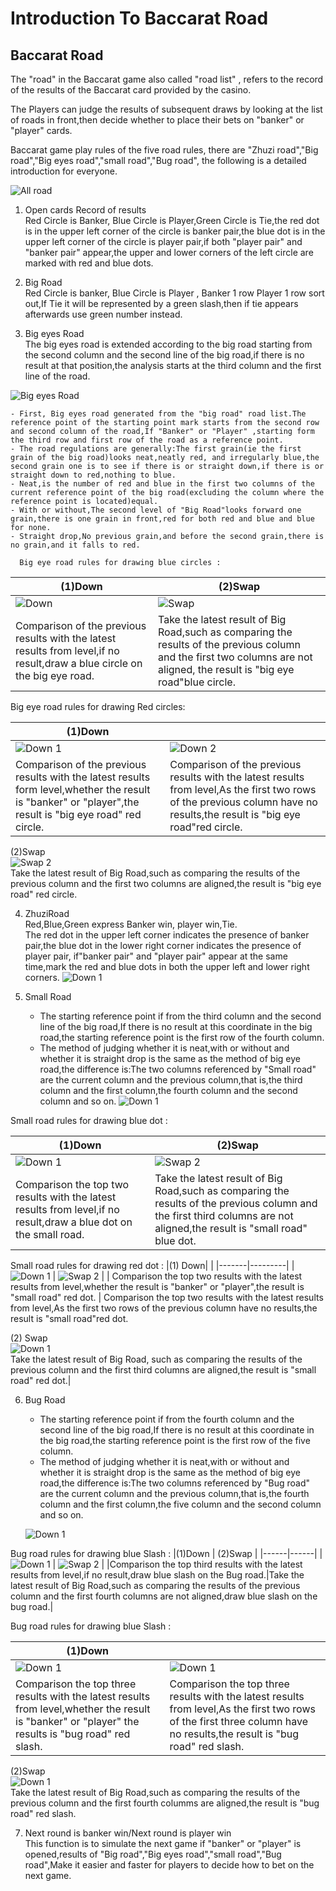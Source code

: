 # Introduction To Baccarat Road

## Baccarat Road

The "road" in the Baccarat game also called "road list" , refers to the record of the results of the Baccarat card provided by the casino.

The Players can judge the results of subsequent draws by looking at the list of roads in front,then decide whether to place their bets on "banker" or "player" cards.

Baccarat game play rules of the five road rules, there are "Zhuzi road","Big road","Big eyes road","small road","Bug road", the following is a detailed introduction for everyone.

![All road](https://res-global.1315cdn.com:11443/statics/game_rules/img_21.png)

1.  Open cards Record of results  
    Red Circle is Banker, Blue Circle is Player,Green Circle is Tie,the red dot is in the upper left corner of the circle is banker pair,the blue dot is in the upper left corner of the circle is player pair,if both "player pair" and "banker pair" appear,the upper and lower corners of the left circle are marked with red and blue dots.

2.  Big Road  
    Red Circle is banker, Blue Circle is Player , Banker 1 row Player 1 row sort out,If Tie it will be represented by a green slash,then if tie appears afterwards use green number instead.

3.  Big eyes Road  
    The big eyes road is extended according to the big road starting from the second column and the second line of the big road,if there is no result at that position,the analysis starts at the third column and the first line of the road.

![Big eyes Road](https://res-global.1315cdn.com:11443/statics/game_rules/img_2.png)

    - First, Big eyes road generated from the "big road" road list.The reference point of the starting point mark starts from the second row and second column of the road,If "Banker" or "Player" ,starting form the third row and first row of the road as a reference point.
    - The road regulations are generally:The first grain(ie the first grain of the big road)looks neat,neatly red, and irregularly blue,the second grain one is to see if there is or straight down,if there is or straight down to red,nothing to blue.
    - Neat,is the number of red and blue in the first two columns of the current reference point of the big road(excluding the column where the reference point is located)equal.
    - With or without,The second level of "Big Road"looks forward one grain,there is one grain in front,red for both red and blue and blue for none.
    - Straight drop,No previous grain,and before the second grain,there is no grain,and it falls to red.

      Big eye road rules for drawing blue circles :

| (1)Down                                                                                                                    | (2)Swap                                                                                                                                                                     |
| -------------------------------------------------------------------------------------------------------------------------- | --------------------------------------------------------------------------------------------------------------------------------------------------------------------------- |
| ![Down](https://res-global.1315cdn.com:11443/statics/game_rules/img_3.png)                                                 | ![Swap](https://res-global.1315cdn.com:11443/statics/game_rules/img_4.png)                                                                                                  |
| Comparison of the previous results with the latest results from level,if no result,draw a blue circle on the big eye road. | Take the latest result of Big Road,such as comparing the results of the previous column and the first two columns are not aligned, the result is "big eye road"blue circle. |

Big eye road rules for drawing Red circles:

| (1)Down                                                                                                                                                   |                                                                                                                                                                            |
| --------------------------------------------------------------------------------------------------------------------------------------------------------- | -------------------------------------------------------------------------------------------------------------------------------------------------------------------------- |
| ![Down 1](https://res-global.1315cdn.com:11443/statics/game_rules/img_5.png)                                                                              | ![Down 2](https://res-global.1315cdn.com:11443/statics/game_rules/img_6.png)                                                                                               |
| Comparison of the previous results with the latest results form level,whether the result is "banker" or "player",the result is "big eye road" red circle. | Comparison of the previous results with the latest results from level,As the first two rows of the previous column have no results,the result is "big eye road"red circle. |

(2)Swap  
![Swap 2](https://res-global.1315cdn.com:11443/statics/game_rules/img_7.png)  
Take the latest result of Big Road,such as comparing the results of the previous column and the first two columns are aligned,the result is "big eye road" red circle.

4.  ZhuziRoad  
    Red,Blue,Green express Banker win, player win,Tie.  
    The red dot in the upper left corner indicates the presence of banker pair,the blue dot in the lower right corner indicates the presence of player pair, if"banker pair" and "player pair" appear at the same time,mark the red and blue dots in both the upper left and lower right corners.
    ![Down 1](https://res-global.1315cdn.com:11443/statics/game_rules/img_8.png)
5.  Small Road

    - The starting reference point if from the third column and the second line of the big road,If there is no result at this coordinate in the big road,the starting reference point is the first row of the fourth column.
    - The method of judging whether it is neat,with or without and whether it is straight drop is the same as the method of big eye road,the difference is:The two columns referenced by "Small road" are the current column and the previous column,that is,the third column and the first column,the fourth column and the second column and so on.
      ![Down 1](https://res-global.1315cdn.com:11443/statics/game_rules/img_9.png)

Small road rules for drawing blue dot :

| (1)Down                                                                                                           | (2)Swap                                                                                                                                                                  |
| ----------------------------------------------------------------------------------------------------------------- | ------------------------------------------------------------------------------------------------------------------------------------------------------------------------ |
| ![Down 1](https://res-global.1315cdn.com:11443/statics/game_rules/img_10.png)                                     | ![Swap 2](https://res-global.1315cdn.com:11443/statics/game_rules/img_11.png)                                                                                            |
| Comparison the top two results with the latest results from level,if no result,draw a blue dot on the small road. | Take the latest result of Big Road,such as comparing the results of the previous column and the first third columns are not aligned,the result is "small road" blue dot. |

Small road rules for drawing red dot :
|(1) Down| |
|-------|---------|
| ![Down 1](https://res-global.1315cdn.com:11443/statics/game_rules/img_12.png) | ![Swap 2](https://res-global.1315cdn.com:11443/statics/game_rules/img_13.png) |
| Comparison the top two results with the latest results from level,whether the result is "banker" or "player",the result is "small road" red dot. | Comparison the top two results with the latest results from level,As the first two rows of the previous column have no results,the result is "small road"red dot.

(2) Swap  
![Down 1](https://res-global.1315cdn.com:11443/statics/game_rules/img_14.png)  
 Take the latest result of Big Road, such as comparing the results of the previous column and the first third columns are aligned,the result is "small road" red dot.|

6.  Bug Road

    - The starting reference point if from the fourth column and the second line of the big road,If there is no result at this coordinate in the big road,the starting reference point is the first row of the five column.
    - The method of judging whether it is neat,with or without and whether it is straight drop is the same as the method of big eye road,the difference is:The two columns referenced by "Bug road" are the current column and the previous column,that is,the fourth column and the first column,the five column and the second column and so on.

    ![Down 1](https://res-global.1315cdn.com:11443/statics/game_rules/img_15.png)

Bug road rules for drawing blue Slash :
|(1)Down | (2)Swap |
|------|------|
| ![Down 1](https://res-global.1315cdn.com:11443/statics/game_rules/img_16.png) | ![Swap 2](https://res-global.1315cdn.com:11443/statics/game_rules/img_17.png) |
|Comparison the top third results with the latest results from level,if no result,draw blue slash on the Bug road.|Take the latest result of Big Road,such as comparing the results of the previous column and the first fourth columns are not aligned,draw blue slash on the bug road.|

Bug road rules for drawing blue Slash :

| (1)Down                                                                                                                                             | &nbsp;                                                                                                                                                                  |
| --------------------------------------------------------------------------------------------------------------------------------------------------- | ----------------------------------------------------------------------------------------------------------------------------------------------------------------------- |
| ![Down 1](https://res-global.1315cdn.com:11443/statics/game_rules/img_18.png)                                                                       | ![Down 1](https://res-global.1315cdn.com:11443/statics/game_rules/img_19.png)                                                                                           |
| Comparison the top three results with the latest results from level,whether the result is "banker" or "player" the results is "bug road" red slash. | Comparison the top three results with the latest results from level,As the first two rows of the first three column have no results,the result is "bug road" red slash. |

(2)Swap  
![Down 1](https://res-global.1315cdn.com:11443/statics/game_rules/img_20.png)  
Take the latest result of Big Road,such as comparing the results of the previous column and the first fourth columms are aligned,the result is "bug road" red slash.

7.  Next round is banker win/Next round is player win  
    This function is to simulate the next game if "banker" or "player" is opened,results of "Big road","Big eyes road","small road","Bug road",Make it easier and faster for players to decide how to bet on the next game.
